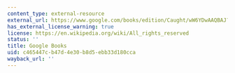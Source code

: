 ```yaml
---
content_type: external-resource
external_url: https://www.google.com/books/edition/Caught/wW6YDwAAQBAJ?hl=en&gbpv=1
has_external_license_warning: true
license: https://en.wikipedia.org/wiki/All_rights_reserved
status: ''
title: Google Books
uid: c465447c-b47d-4e30-b8d5-ebb33d180cca
wayback_url: ''
---
```

